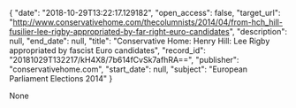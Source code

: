 {
  "date": "2018-10-29T13:22:17.129182", 
  "open_access": false, 
  "target_url": "http://www.conservativehome.com/thecolumnists/2014/04/from-hch_hill-fusilier-lee-rigby-appropriated-by-far-right-euro-candidates", 
  "description": null, 
  "end_date": null, 
  "title": "Conservative Home: Henry Hill: Lee Rigby appropriated by fascist Euro candidates", 
  "record_id": "20181029T132217/kH4X8/7b614fCvSk7afhRA==", 
  "publisher": "conservativehome.com", 
  "start_date": null, 
  "subject": "European Parliament Elections 2014"
}

None